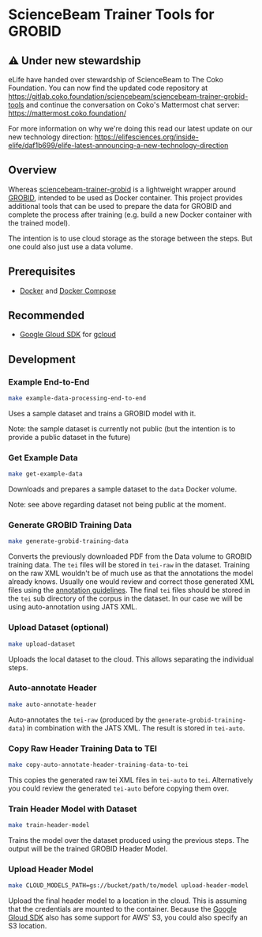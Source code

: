 # ScienceBeam Trainer Tools for GROBID

## ⚠️ Under new stewardship

eLife have handed over stewardship of ScienceBeam to The Coko Foundation. You can now find the updated code repository at https://gitlab.coko.foundation/sciencebeam/sciencebeam-trainer-grobid-tools and continue the conversation on Coko's Mattermost chat server: https://mattermost.coko.foundation/

For more information on why we're doing this read our latest update on our new technology direction: https://elifesciences.org/inside-elife/daf1b699/elife-latest-announcing-a-new-technology-direction

## Overview

Whereas [sciencebeam-trainer-grobid](https://github.com/elifesciences/sciencebeam-trainer-grobid) is a lightweight wrapper around [GROBID](https://github.com/kermitt2/grobid), intended to be used as Docker container. This project provides additional tools that can be used to prepare the data for GROBID and complete the process after training (e.g. build a new Docker container with the trained model).

The intention is to use cloud storage as the storage between the steps. But one could also just use a data volume.

## Prerequisites

* [Docker](https://www.docker.com/) and [Docker Compose](https://docs.docker.com/compose/)

## Recommended

* [Google Gloud SDK](https://cloud.google.com/sdk/docs/) for [gcloud](https://cloud.google.com/sdk/gcloud/)

## Development

### Example End-to-End

```bash
make example-data-processing-end-to-end
```

Uses a sample dataset and trains a GROBID model with it.

Note: the sample dataset is currently not public (but the intention is to provide a public dataset in the future)

### Get Example Data

```bash
make get-example-data
```

Downloads and prepares a sample dataset to the `data` Docker volume.

Note: see above regarding dataset not being public at the moment.

### Generate GROBID Training Data

```bash
make generate-grobid-training-data
```

Converts the previously downloaded PDF from the Data volume to GROBID training data. The `tei` files will be stored in `tei-raw` in the dataset. Training on the raw XML wouldn't be of much use as that the annotations the model already knows. Usually one would review and correct those generated XML files using the [annotation guidelines](https://grobid.readthedocs.io/en/latest/training/General-principles/). The final `tei` files should be stored in the `tei` sub directory of the corpus in the dataset. In our case we will be using auto-annotation using JATS XML.

### Upload Dataset (optional)

```bash
make upload-dataset
```

Uploads the local dataset to the cloud. This allows separating the individual steps.

### Auto-annotate Header

```bash
make auto-annotate-header
```

Auto-annotates the `tei-raw` (produced by the `generate-grobid-training-data`) in combination with the JATS XML. The result is stored in `tei-auto`.

### Copy Raw Header Training Data to TEI

```bash
make copy-auto-annotate-header-training-data-to-tei
```

This copies the generated raw tei XML files in `tei-auto` to `tei`. Alternatively you could review the generated `tei-auto` before copying them over.

### Train Header Model with Dataset

```bash
make train-header-model
```

Trains the model over the dataset produced using the previous steps. The output will be the trained GROBID Header Model.

### Upload Header Model

```bash
make CLOUD_MODELS_PATH=gs://bucket/path/to/model upload-header-model
```

Upload the final header model to a location in the cloud. This is assuming that the credentials are mounted to the container. Because the [Google Gloud SDK](https://cloud.google.com/sdk/docs/) also has some support for AWS' S3, you could also specify an S3 location.
